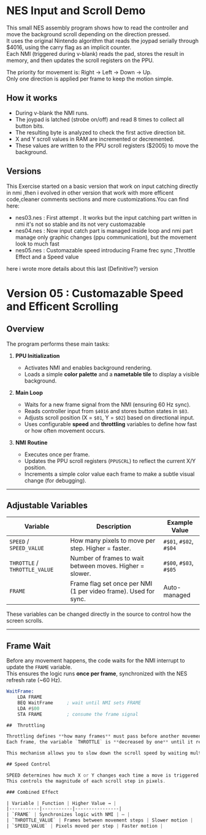 # NES Input and Scroll Demo

This small NES assembly program shows how to read the controller and move the background scroll depending on the direction pressed.  
It uses the original Nintendo algorithm that reads the joypad serially through $4016, using the carry flag as an implicit counter.  
Each NMI (triggered during v-blank) reads the pad, stores the result in memory, and then updates the scroll registers on the PPU.

The priority for movement is: Right → Left → Down → Up.  
Only one direction is applied per frame to keep the motion simple.

## How it works
- During v-blank the NMI runs.
- The joypad is latched (strobe on/off) and read 8 times to collect all button bits.
- The resulting byte is analyzed to check the first active direction bit.
- X and Y scroll values in RAM are incremented or decremented.
- These values are written to the PPU scroll registers ($2005) to move the background.

## Versions
This Exercise started on a basic version that work on input catching directly in nmi ,then i evolved in other version that work with more efficent code,cleaner comments sections and more customizations.You can find here:

- nes03.nes : First attempt . It works but the input catching part written in nmi it's not so stable and its not very customazable
- nes04.nes : Now input catch part is managed inside loop and nmi part manage only graphic changes (ppu communication), but the movement look to much fast
- nes05.nes : Customazable speed introducing Frame frec sync ,Throttle Effect and a Speed value

here i wrote more details about this last (Definitive?) version

# Version 05 : Customazable Speed and Efficent Scrolling

## Overview

The program performs these main tasks:

1. **PPU Initialization**
   - Activates NMI and enables background rendering.
   - Loads a simple **color palette** and a **nametable tile** to display a visible background.

2. **Main Loop**
   - Waits for a new frame signal from the NMI (ensuring 60 Hz sync).
   - Reads controller input from `$4016` and stores button states in `$03`.
   - Adjusts scroll position (X = `$01`, Y = `$02`) based on directional input.
   - Uses configurable **speed** and **throttling** variables to define how fast or how often movement occurs.

3. **NMI Routine**
   - Executes once per frame.
   - Updates the PPU scroll registers (`PPUSCRL`) to reflect the current X/Y position.
   - Increments a simple color value each frame to make a subtle visual change (for debugging).

---

## Adjustable Variables

| Variable | Description | Example Value |
|-----------|--------------|----------------|
| `SPEED` / `SPEED_VALUE` | How many pixels to move per step. Higher = faster. | `#$01`, `#$02`, `#$04` |
| `THROTTLE` / `THROTTLE_VALUE` | Number of frames to wait between moves. Higher = slower. | `#$00`, `#$03`, `#$05` |
| `FRAME` | Frame flag set once per NMI (1 per video frame). Used for sync. | Auto-managed |

These variables can be changed directly in the source to control how the screen scrolls.

---

## Frame Wait

Before any movement happens, the code waits for the NMI interrupt to update the `FRAME` variable.  
This ensures the logic runs **once per frame**, synchronized with the NES refresh rate (~60 Hz).

```asm
WaitFrame:
    LDA FRAME
    BEQ WaitFrame     ; wait until NMI sets FRAME
    LDA #$00
    STA FRAME         ; consume the frame signal

##  Throttling

Throttling defines **how many frames** must pass before another movement step occurs.  
Each frame, the variable `THROTTLE` is **decreased by one** until it reaches zero — at that moment, a single movement step is executed, and the counter is reset to `THROTTLE_VALUE`.

This mechanism allows you to slow down the scroll speed by waiting multiple frames between movements.

## Speed Control

SPEED determines how much X or Y changes each time a move is triggered.
This controls the magnitude of each scroll step in pixels.

### Combined Effect

| Variable | Function | Higher Value → |
|-----------|-----------|----------------|
| `FRAME` | Synchronizes logic with NMI | — |
| `THROTTLE_VALUE` | Frames between movement steps | Slower motion |
| `SPEED_VALUE` | Pixels moved per step | Faster motion |

